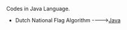 Codes in Java Language.
* Dutch National Flag Algorithm ---->[Java](/Code/Java/Segregate01and2.java)

